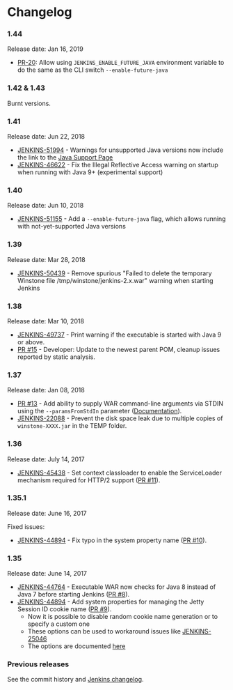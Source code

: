 Changelog
====

### 1.44

Release date: Jan 16, 2019

* [PR-20](https://github.com/jenkinsci/extras-executable-war/pull/20): Allow using `JENKINS_ENABLE_FUTURE_JAVA` environment variable to do the same as the CLI switch `--enable-future-java`

### 1.42 & 1.43

Burnt versions.

### 1.41

Release date: Jun 22, 2018

* [JENKINS-51994](https://issues.jenkins-ci.org/browse/JENKINS-51994) -
Warnings for unsupported Java versions now include the link to
the [Java Support Page](https://jenkins.io/redirect/java-support)
* [JENKINS-46622](https://issues.jenkins-ci.org/browse/JENKINS-46622) -
Fix the Illegal Reflective Access warning on startup when running
with Java 9+ (experimental support)

### 1.40

Release date: Jun 10, 2018

* [JENKINS-51155](https://issues.jenkins-ci.org/browse/JENKINS-51155) -
Add a `--enable-future-java` flag, which allows running with not-yet-supported Java versions

### 1.39

Release date: Mar 28, 2018

* [JENKINS-50439](https://issues.jenkins-ci.org/browse/JENKINS-50439) -
  Remove spurious "Failed to delete the temporary Winstone file /tmp/winstone/jenkins-2.x.war" warning when starting Jenkins

### 1.38

Release date: Mar 10, 2018

* [JENKINS-49737](https://issues.jenkins-ci.org/browse/JENKINS-49737) -
Print warning if the executable is started with Java 9 or above.
* [PR #15](https://github.com/jenkinsci/extras-executable-war/pull/15) -
Developer: Update to the newest parent POM, cleanup issues reported by static analysis.

### 1.37

Release date: Jan 08, 2018

* [PR #13](https://github.com/jenkinsci/extras-executable-war/pull/13) -
Add ability to supply WAR command-line arguments via STDIN using the `--paramsFromStdIn` parameter
([Documentation](https://github.com/jenkinsci/extras-executable-war#parameters-from-stdin)).
* [JENKINS-22088](https://issues.jenkins-ci.org/browse/JENKINS-22088) -
Prevent the disk space leak due to multiple copies of `winstone-XXXX.jar` in the TEMP folder.

### 1.36

Release date: July 14, 2017

* [JENKINS-45438](https://issues.jenkins-ci.org/browse/JENKINS-45438) -
Set context classloader to enable the ServiceLoader mechanism required for HTTP/2 support
([PR #11](https://github.com/jenkinsci/extras-executable-war/pull/11)).

### 1.35.1

Release date: June 16, 2017

Fixed issues:

* [JENKINS-44894](https://issues.jenkins-ci.org/browse/JENKINS-44894) -
Fix typo in the system property name
([PR #10](https://github.com/jenkinsci/extras-executable-war/pull/10)).

### 1.35

Release date: June 14, 2017

* [JENKINS-44764](https://issues.jenkins-ci.org/browse/JENKINS-44764) -
Executable WAR now checks for Java 8 instead of Java 7 before starting Jenkins
([PR #8](https://github.com/jenkinsci/extras-executable-war/pull/8)).
* [JENKINS-44894](https://issues.jenkins-ci.org/browse/JENKINS-44894) -
Add system properties for managing the Jetty Session ID cookie name
([PR #9](https://github.com/jenkinsci/extras-executable-war/pull/9)).
  * Now it is possible to disable random cookie name generation or to specify a custom one
  * These options can be used to workaround issues like [JENKINS-25046](https://issues.jenkins-ci.org/browse/JENKINS-25046)
  * The options are documented [here](README.md#jetty-session-ids)

### Previous releases

See the commit history and [Jenkins changelog](http://jenkins-ci.org/changelog).

